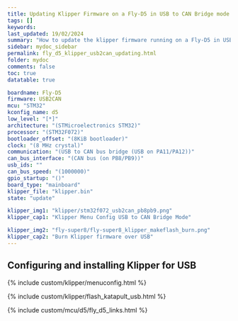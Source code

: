 ```yaml
---
title: Updating Klipper Firmware on a Fly-D5 in USB to CAN Bridge mode
tags: []
keywords: 
last_updated: 19/02/2024
summary: "How to update the klipper firmware running on a Fly-D5 in USB to CAN Bridge mode"
sidebar: mydoc_sidebar
permalink: fly_d5_klipper_usb2can_updating.html
folder: mydoc
comments: false
toc: true
datatable: true

boardname: Fly-D5
firmware: USB2CAN
mcu: "STM32"
kconfig_name: d5
low_level: "[*]"
architecture: "(STMicroelectronics STM32)"
processor: "(STM32F072)"
bootloader_offset: "(8KiB bootloader)"
clock: "(8 MHz crystal)"
communication: "(USB to CAN bus bridge (USB on PA11/PA12))"
can_bus_interface: "(CAN bus (on PB8/PB9))"
usb_ids: ""
can_bus_speed: "(1000000)"
gpio_startup: "()"
board_type: "mainboard"
klipper_file: "klipper.bin"
state: "update"

klipper_img1: "klipper/stm32f072_usb2can_pb8pb9.png"
klipper_cap1: "Klipper Menu Config USB to CAN Bridge Mode"

klipper_img2: "fly-super8/fly-super8_klipper_makeflash_burn.png"
klipper_cap2: "Burn Klipper firmware over USB"
---
```


## Configuring and installing Klipper for USB

{% include custom/klipper/menuconfig.html %}

{% include custom/klipper/flash_katapult_usb.html %}

{% include custom/mcu/d5/fly_d5_links.html %}
